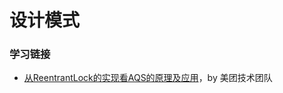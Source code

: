 #  设计模式



### 学习链接

- [从ReentrantLock的实现看AQS的原理及应用](https://tech.meituan.com/2019/12/05/aqs-theory-and-apply.html)，by 美团技术团队